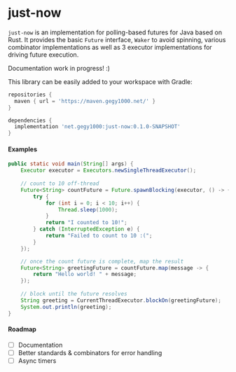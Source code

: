 # just-now
`just-now` is an implementation for polling-based futures for Java based on Rust. It provides the basic `Future` interface, `Waker` to avoid spinning, various combinator implementations as well as 3 executor implementations for driving future execution.

Documentation work in progress! :)

This library can be easily added to your workspace with Gradle:
```gradle
repositories {
  maven { url = 'https://maven.gegy1000.net/' }
}

dependencies {
  implementation 'net.gegy1000:just-now:0.1.0-SNAPSHOT'
}
```

#### Examples
```java
public static void main(String[] args) {
    Executor executor = Executors.newSingleThreadExecutor();
    
    // count to 10 off-thread
    Future<String> countFuture = Future.spawnBlocking(executor, () -> {
        try {
            for (int i = 0; i < 10; i++) {
                Thread.sleep(1000);
            }
            return "I counted to 10!";
        } catch (InterruptedException e) {
            return "Failed to count to 10 :(";
        }
    });

    // once the count future is complete, map the result
    Future<String> greetingFuture = countFuture.map(message -> {
        return "Hello world! " + message;
    });
    
    // block until the future resolves
    String greeting = CurrentThreadExecutor.blockOn(greetingFuture);
    System.out.println(greeting);
}
```

#### Roadmap
 - [ ] Documentation
 - [ ] Better standards & combinators for error handling
 - [ ] Async timers
